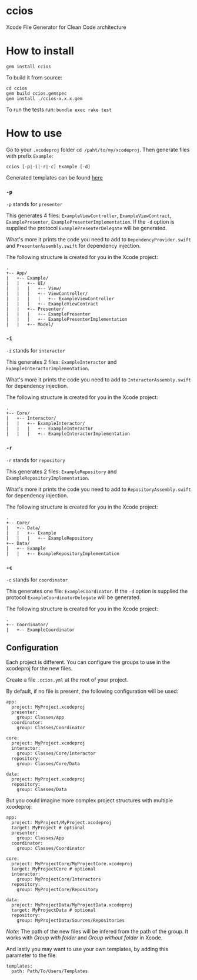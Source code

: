 # ccios
Xcode File Generator for Clean Code architecture

# How to install
```
gem install ccios
```

To build it from source:
```
cd ccios
gem build ccios.gemspec
gem install ./ccios-x.x.x.gem
```

To run the tests run:
```bundle exec rake test```

# How to use

Go to your `.xcodeproj` folder `cd /paht/to/my/xcodeproj`.
Then generate files with prefix `Example`:

```
ccios [-p|-i|-r|-c] Example [-d]
```

Generated templates can be found [here](https://github.com/felginep/ccios/tree/master/lib/ccios/templates)

### `-p`
`-p` stands for `presenter`

This generates 4 files: `ExampleViewController`, `ExampleViewContract`, `ExamplePresenter`, `ExamplePresenterImplementation`. If the `-d` option is supplied the protocol `ExamplePresenterDelegate` will be generated.

What's more it prints the code you need to add to `DependencyProvider.swift` and `PresenterAssembly.swift` for dependency injection.

The following structure is created for you in the Xcode project:

```
.
+-- App/
|   +-- Example/
|   |   +-- UI/
|   |   |   +-- View/
|   |   |   +-- ViewController/
|   |   |   |   +-- ExampleViewController
|   |   |   +-- ExampleViewContract
|   |   +-- Presenter/
|   |   |   +-- ExamplePresenter
|   |   |   +-- ExamplePresenterImplementation
|   |   +-- Model/
```

### `-i`
`-i` stands for `interactor`

This generates 2 files: `ExampleInteractor` and `ExampleInteractorImplementation`.

What's more it prints the code you need to add to `InteractorAssembly.swift` for dependency injection.

The following structure is created for you in the Xcode project:

```
.
+-- Core/
|   +-- Interactor/
|   |   +-- ExampleInteractor/
|   |   |   +-- ExampleInteractor
|   |   |   +-- ExampleInteractorImplementation
```

### `-r`
`-r` stands for `repository`

This generates 2 files: `ExampleRepository` and `ExampleRepositoryImplementation`.

What's more it prints the code you need to add to `RepositoryAssembly.swift` for dependency injection.

The following structure is created for you in the Xcode project:

```
.
+-- Core/
|   +-- Data/
|   |   +-- Example
|   |   |   +-- ExampleRepository
+-- Data/
|   +-- Example
|   |   +-- ExampleRepositoryImplementation
```

### `-c`
`-c` stands for `coordinator`

This generates one file: `ExampleCoordinator`. If the `-d` option is supplied the protocol `ExampleCoordinatorDelegate` will be generated.

The following structure is created for you in the Xcode project:

```
.
+-- Coordinator/
|   +-- ExampleCoordinator
```

## Configuration


Each project is different. You can configure the groups to use in the xcodeproj for the new files.

Create a file `.ccios.yml` at the root of your project.

By default, if no file is present, the following configuration will be used:
```
app:
  project: MyProject.xcodeproj
  presenter:
    group: Classes/App
  coordinator:
    group: Classes/Coordinator

core:
  project: MyProject.xcodeproj
  interactor:
    group: Classes/Core/Interactor
  repository:
    group: Classes/Core/Data

data:
  project: MyProject.xcodeproj
  repository:
    group: Classes/Data
```

But you could imagine more complex project structures with multiple xcodeproj:
```
app:
  project: MyProject/MyProject.xcodeproj
  target: MyProject # optional
  presenter:
    group: Classes/App
  coordinator:
    group: Classes/Coordinator

core:
  project: MyProjectCore/MyProjectCore.xcodeproj
  target: MyProjectCore # optional
  interactor:
    group: MyProjectCore/Interactors
  repository:
    group: MyProjectCore/Repository

data:
  project: MyProjectData/MyProjectData.xcodeproj
  target: MyProjectData # optional
  repository:
    group: MyProjectData/Sources/Repositories
```

*Note*: The path of the new files will be infered from the path of the group. It works with *Group with folder* and *Group without folder* in Xcode.

And lastly you may want to use your own templates, by adding this parameter to the file:
```
templates:
  path: Path/To/Users/Templates
```


